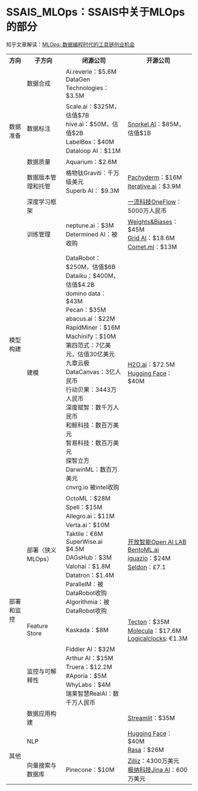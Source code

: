    # SSAIS_MLOps：SSAIS中关于MLOps的部分
   
   知乎文章解读：[MLOps: 数据编程时代的工具链创业机会](https://zhuanlan.zhihu.com/p/375745901)
   
   <table>
      <tr>
         <th>方向</th>
         <th>子方向</th>
         <th>闭源公司</th>
         <th>开源公司</th>
      </tr>
      <tr>
         <td rowspan="4">
            数据准备
         </td>
         <td>
            数据合成
         </td>
         <td>
            Ai.reverie：$5.6M  <br> 
            DataGen Technologies：$3.5M
         </td>
         <td>
         </td>
      </tr>
      <tr>
         <td>
            数据标注
         </td>
         <td>          
            Scale.ai：$325M，估值$7B <br> 
            hive.ai：$50M，估值$2B <br> 
            LabelBox：$40M <br> 
            Dataloop AI：$11M <br> 
         </td>
         <td>
            <a href="https://github.com/snorkel-team">Snorkel AI</a>：$85M，估值$1B <br> 
         </td>
      </tr>
      <tr>
         <td>
            数据质量
         </td>
         <td>
            Aquarium：$2.6M
         </td>
      </tr>
      <tr>
         <td>
            数据版本管理和托管
         </td>
         <td>
            格物钛Graviti：千万级美元 <br>
            Superb AI： $9.3M <br>
      </td>
      <td>
            <a href="https://github.com/pachyderm">Pachyderm</a>：$16M <br>
            <a href="https://github.com/iterative">Iterative.ai</a>：$3.9M <br>
      </td>
      </tr>
      <tr>
         <td rowspan="3">
            模型构建
         </td>
         <td>
            深度学习框架
         </td>
         <td>
         </td>
         <td>
            <a href="https://github.com/Oneflow-Inc">一流科技OneFlow</a>：5000万人民币 <br>
         </td>
      </tr>
      <tr>
         <td>
            训练管理
         </td>
         <td>
               neptune.ai：$3M <br>
               Determined AI：被收购<br>
         </td>
         <td>
               <a href="https://github.com/wandb">Weights&Biases</a>：$45M <br>
               <a href="https://github.com/PyTorchLightning">Grid AI</a>：$18.6M <br>
               <a href="https://github.com/wandb">Comet.ml</a>：$13M <br>
         </td>
      </tr>
      <tr>
         <td>
            建模
         </td>
         <td>        
            DataRobot：$250M，估值$6B <br>
            Dataiku：$400M，估值$4.2B <br>          
            domino data：$43M <br>
            Pecan：$35M <br>
            abacus.ai：$22M <br>
            RapidMiner：$16M <br>
            Machinify：$10M <br>
            第四范式：7亿美元，估值30亿美元 <br>
            九章云极DataCanvas：3亿人民币 <br>
            行动贝果：3443万人民币 <br>
            深度赋智：数千万人民币 <br>
            和鲸科技：数百万美元 <br>
            智易科技：数百万美元 <br>
            探智立方DarwinML：数百万美元 <br>
            cnvrg.io 被intel收购
         </td>
         <td>
            <a href="https://github.com/h2oai">H2O.ai</a>：$72.5M <br>
            <a href="https://github.com/huggingface/transformers">Hugging Face</a>：$40M <br>
         </td>
      </tr>
      <tr>
         <td rowspan="4">
            部署和监控
         </td>
         <td>
            部署（狭义MLOps）
         </td>
         <td>
            OctoML：$28M <br>
            Spell：$15M <br> 
            Allegro.ai：$11M <br>
            Verta.ai：$10M <br>
            Taktile：€6M <br>
            SuperWise.ai $4.5M <br>
            DAGsHub：$3M <br>
            Valohai：$1.8M <br>
            Datatron：$1.4M <br>
            ParallelM：被DataRobot收购 <br>
            Algorithmia：被DataRobot收购
         </td>
         <td>
            <a href="https://github.com/OAID">开放智能Open AI LAB</a> <br>
            <a href="https://github.com/bentoml">BentoML.ai</a> <br>
            <a href="https://github.com/mlrun/mlrun">iguazio</a>：$24M <br>
            <a href="https://github.com/SeldonIO">Seldon</a>：£7.1 <br>
         </td>
      </tr>
      <tr>
         <td>
            Feature Store
         </td>
         <td>
            Kaskada：$8M <br>
         </td>
         <td>
            <a href="https://github.com/feast-dev">Tecton</a>：$35M <br>
            <a href="">Molecula</a>：$17.6M <br>
            <a href="https://github.com/logicalclocks">Logicalclocks</a>: €1.3M <br>
         </td>
      </tr>
      <tr>
         <td>
            监控与可解释性
         </td>
         <td>
            Fiddler AI：$32M <br>
            Arthur AI：$15M <br>
            Truera：$12.2M <br>
            #Aporia：$5M <br>
            WhyLabs：$4M <br>
            瑞莱智慧RealAI：数千万人民币
         </td>
         <td>
         </td>
      </tr>
      <tr>
         <td>
            数据应用构建
         </td>
         <td>
         </td>
         <td>
            <a href="https://github.com/streamlit">Streamlit</a>：$35M
         </td>
      </tr>
      <tr>
         <td rowspan="4">
            其他
         </td>
         <td>
            NLP
         </td>
         <td>
         </td>
         <td>
            <a href="https://github.com/huggingface">Hugging Face</a>：$40M <br>
            <a href="https://github.com/RasaHQ">Rasa</a>：$26M
         </td>
      </tr>
      <tr>
         <td>
            向量搜索与数据库
         </td>
         <td>          
            Pinecone：$10M
         </td>
         <td>
            <a href="https://github.com/milvus-io">Zilliz</a>：4300万美元 <br> 
            <a href="https://github.com/jina-ai">极纳科技Jina AI</a>：600万美元 <br> 
         </td>
      </tr>
   </table>
